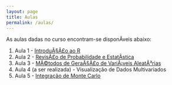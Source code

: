 ```yaml
---
layout: page
title: Aulas
permalink: /aulas/
---
```


As aulas dadas no curso encontram-se disponÃ­veis abaixo:

1. Aula 1 - [IntroduÃ§Ã£o ao R](slides/parte01.html)
2. Aula 2 - [RevisÃ£o de Probabilidade e EstatÃ­stica](slides/parte02.html)
3. Aula 3 - [MÃ©todos de GeraÃ§Ã£o de VariÃ¡veis AleatÃ³rias](slides/parte03.html)
4. Aula 4 (a ser realizada) - Visualização de Dados Multivariados
5. Aula 5 - [Integração de Monte Carlo](slides/parte05.html)
